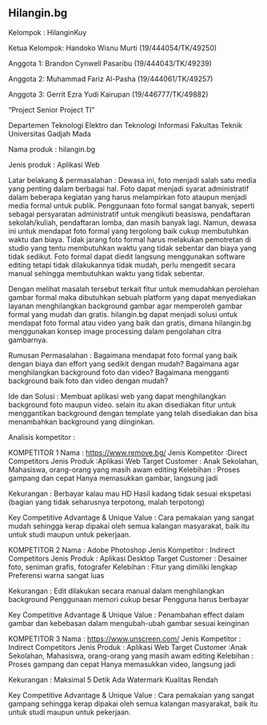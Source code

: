 ## Hilangin.bg

Kelompok : HilanginKuy

Ketua Kelompok: Handoko Wisnu Murti (19/444054/TK/49250)

Anggota 1: Brandon Cynwell Pasaribu (19/444043/TK/49239)

Anggota 2: Muhammad Fariz Al-Pasha (19/444061/TK/49257)

Anggota 3: Gerrit Ezra Yudi Kairupan (19/446777/TK/49882)

“Project Senior Project TI”

Departemen Teknologi Elektro dan Teknologi Informasi 
Fakultas Teknik
Universitas Gadjah Mada

Nama produk : hilangin.bg

Jenis produk : Aplikasi Web

Latar belakang & permasalahan : Dewasa ini, foto menjadi salah satu media yang penting dalam berbagai hal. Foto dapat menjadi syarat administratif dalam beberapa kegiatan yang harus melampirkan foto ataupun menjadi media formal untuk publik. Penggunaan foto formal sangat banyak, seperti sebagai persyaratan administratif untuk mengikuti beasiswa, pendaftaran sekolah/kuliah, pendaftaran lomba, dan masih banyak lagi. Namun, dewasa ini untuk mendapat foto formal yang tergolong baik cukup membutuhkan waktu dan biaya. Tidak jarang foto formal harus melakukan pemotretan di studio yang tentu membutuhkan waktu yang tidak sebentar dan biaya yang tidak sedikut. Foto formal dapat diedit langsung menggunakan software editing tetapi tidak dilakukannya tidak mudah, perlu mengedit secara manual sehingga membutuhkan waktu yang tidak sebentar. 

Dengan melihat masalah tersebut terkait fitur untuk memudahkan perolehan gambar formal maka dibutuhkan sebuah platform yang dapat menyediakan layanan menghilangkan background gambar agar memperoleh gambar formal yang mudah dan gratis. hilangin.bg dapat menjadi solusi untuk mendapat foto formal atau video yang baik dan gratis, dimana hilangin.bg menggunakan konsep image processing dalam pengolahan citra gambarnya. 

Rumusan Permasalahan : 
Bagaimana mendapat foto formal yang baik dengan biaya dan effort yang sedikit dengan mudah?
Bagaimana agar menghilangkan background foto dan video?
Bagaimana mengganti background baik foto dan video dengan mudah?

Ide dan Solusi : Membuat aplikasi web yang dapat menghilangkan background foto maupun video. selain itu akan disediakan fitur untuk menggantikan background dengan template yang telah disediakan dan bisa menambahkan background yang diinginkan. 

Analisis kompetitor : 

KOMPETITOR 1
Nama : https://www.remove.bg/
Jenis Kompetitor :Direct Competitors
Jenis Produk :Aplikasi Web
Target Customer : Anak Sekolahan, Mahasiswa, orang-orang yang masih awam editing
Kelebihan : 
Proses gampang dan cepat
Hanya memasukkan gambar, langsung jadi

Kekurangan : 
Berbayar kalau mau HD
Hasil kadang tidak sesuai ekspetasi (bagian yang tidak seharusnya terpotong, malah terpotong)

Key Competitive Advantage & Unique Value :
Cara pemakaian yang sangat mudah sehingga kerap dipakai oleh semua kalangan masyarakat, baik itu untuk studi maupun untuk pekerjaan.


KOMPETITOR 2
Nama : Adobe Photoshop
Jenis Kompetitor : Indirect Competitors
Jenis Produk : Aplikasi Desktop
Target Customer : Desainer foto, seniman grafis, fotografer
Kelebihan : 
Fitur yang dimiliki lengkap
Preferensi warna sangat luas

Kekurangan :
Edit dilakukan secara manual dalam menghilangkan background
Penggunaan memori cukup besar
Pengguna harus berbayar

Key Competitive Advantage & Unique Value :
Penambahan effect dalam gambar dan kebebasan dalam mengubah-ubah gambar sesuai keinginan


KOMPETITOR 3
Nama : https://www.unscreen.com/
Jenis Kompetitor : Indirect Competitors
Jenis Produk : Aplikasi Web
Target Customer :Anak Sekolahan, Mahasiswa, orang-orang yang masih awam editing
Kelebihan :
Proses gampang dan cepat
Hanya memasukkan video, langsung jadi

Kekurangan : 
Maksimal 5 Detik
Ada Watermark
Kualitas Rendah

Key Competitive Advantage & Unique Value :
Cara pemakaian yang sangat gampang sehingga kerap dipakai oleh semua kalangan masyarakat, baik itu untuk studi maupun untuk pekerjaan.


